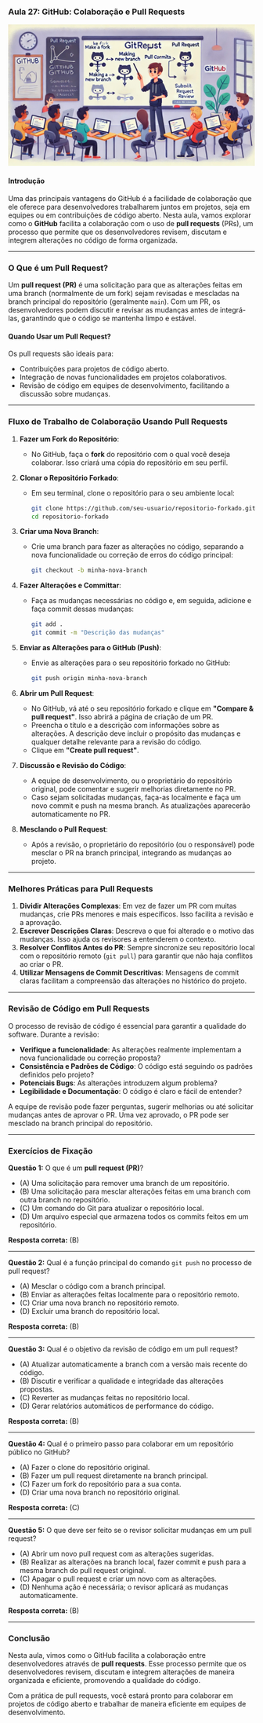### Aula 27: GitHub: Colaboração e Pull Requests
![](./assets/27.jpeg)
#### Introdução

Uma das principais vantagens do GitHub é a facilidade de colaboração que ele oferece para desenvolvedores trabalharem juntos em projetos, seja em equipes ou em contribuições de código aberto. Nesta aula, vamos explorar como o **GitHub** facilita a colaboração com o uso de **pull requests** (PRs), um processo que permite que os desenvolvedores revisem, discutam e integrem alterações no código de forma organizada.

---

### O Que é um Pull Request?

Um **pull request (PR)** é uma solicitação para que as alterações feitas em uma branch (normalmente de um fork) sejam revisadas e mescladas na branch principal do repositório (geralmente `main`). Com um PR, os desenvolvedores podem discutir e revisar as mudanças antes de integrá-las, garantindo que o código se mantenha limpo e estável.

#### Quando Usar um Pull Request?

Os pull requests são ideais para:
- Contribuições para projetos de código aberto.
- Integração de novas funcionalidades em projetos colaborativos.
- Revisão de código em equipes de desenvolvimento, facilitando a discussão sobre mudanças.

---

### Fluxo de Trabalho de Colaboração Usando Pull Requests

1. **Fazer um Fork do Repositório**: 
   - No GitHub, faça o **fork** do repositório com o qual você deseja colaborar. Isso criará uma cópia do repositório em seu perfil.

2. **Clonar o Repositório Forkado**:
   - Em seu terminal, clone o repositório para o seu ambiente local:
     ```bash
     git clone https://github.com/seu-usuario/repositorio-forkado.git
     cd repositorio-forkado
     ```

3. **Criar uma Nova Branch**:
   - Crie uma branch para fazer as alterações no código, separando a nova funcionalidade ou correção de erros do código principal:
     ```bash
     git checkout -b minha-nova-branch
     ```

4. **Fazer Alterações e Committar**:
   - Faça as mudanças necessárias no código e, em seguida, adicione e faça commit dessas mudanças:
     ```bash
     git add .
     git commit -m "Descrição das mudanças"
     ```

5. **Enviar as Alterações para o GitHub (Push)**:
   - Envie as alterações para o seu repositório forkado no GitHub:
     ```bash
     git push origin minha-nova-branch
     ```

6. **Abrir um Pull Request**:
   - No GitHub, vá até o seu repositório forkado e clique em **"Compare & pull request"**. Isso abrirá a página de criação de um PR.
   - Preencha o título e a descrição com informações sobre as alterações. A descrição deve incluir o propósito das mudanças e qualquer detalhe relevante para a revisão do código.
   - Clique em **"Create pull request"**.

7. **Discussão e Revisão do Código**:
   - A equipe de desenvolvimento, ou o proprietário do repositório original, pode comentar e sugerir melhorias diretamente no PR.
   - Caso sejam solicitadas mudanças, faça-as localmente e faça um novo commit e push na mesma branch. As atualizações aparecerão automaticamente no PR.

8. **Mesclando o Pull Request**:
   - Após a revisão, o proprietário do repositório (ou o responsável) pode mesclar o PR na branch principal, integrando as mudanças ao projeto.

---

### Melhores Práticas para Pull Requests

1. **Dividir Alterações Complexas**: Em vez de fazer um PR com muitas mudanças, crie PRs menores e mais específicos. Isso facilita a revisão e a aprovação.
2. **Escrever Descrições Claras**: Descreva o que foi alterado e o motivo das mudanças. Isso ajuda os revisores a entenderem o contexto.
3. **Resolver Conflitos Antes do PR**: Sempre sincronize seu repositório local com o repositório remoto (`git pull`) para garantir que não haja conflitos ao criar o PR.
4. **Utilizar Mensagens de Commit Descritivas**: Mensagens de commit claras facilitam a compreensão das alterações no histórico do projeto.

---

### Revisão de Código em Pull Requests

O processo de revisão de código é essencial para garantir a qualidade do software. Durante a revisão:
- **Verifique a funcionalidade**: As alterações realmente implementam a nova funcionalidade ou correção proposta?
- **Consistência e Padrões de Código**: O código está seguindo os padrões definidos pelo projeto?
- **Potenciais Bugs**: As alterações introduzem algum problema?
- **Legibilidade e Documentação**: O código é claro e fácil de entender?

A equipe de revisão pode fazer perguntas, sugerir melhorias ou até solicitar mudanças antes de aprovar o PR. Uma vez aprovado, o PR pode ser mesclado na branch principal do repositório.

---

### Exercícios de Fixação

**Questão 1:** O que é um **pull request (PR)**?
- (A) Uma solicitação para remover uma branch de um repositório.
- (B) Uma solicitação para mesclar alterações feitas em uma branch com outra branch no repositório.
- (C) Um comando do Git para atualizar o repositório local.
- (D) Um arquivo especial que armazena todos os commits feitos em um repositório.

**Resposta correta:** (B)

---

**Questão 2:** Qual é a função principal do comando `git push` no processo de pull request?
- (A) Mesclar o código com a branch principal.
- (B) Enviar as alterações feitas localmente para o repositório remoto.
- (C) Criar uma nova branch no repositório remoto.
- (D) Excluir uma branch do repositório local.

**Resposta correta:** (B)

---

**Questão 3:** Qual é o objetivo da revisão de código em um pull request?
- (A) Atualizar automaticamente a branch com a versão mais recente do código.
- (B) Discutir e verificar a qualidade e integridade das alterações propostas.
- (C) Reverter as mudanças feitas no repositório local.
- (D) Gerar relatórios automáticos de performance do código.

**Resposta correta:** (B)

---

**Questão 4:** Qual é o primeiro passo para colaborar em um repositório público no GitHub?
- (A) Fazer o clone do repositório original.
- (B) Fazer um pull request diretamente na branch principal.
- (C) Fazer um fork do repositório para a sua conta.
- (D) Criar uma nova branch no repositório original.

**Resposta correta:** (C)

---

**Questão 5:** O que deve ser feito se o revisor solicitar mudanças em um pull request?
- (A) Abrir um novo pull request com as alterações sugeridas.
- (B) Realizar as alterações na branch local, fazer commit e push para a mesma branch do pull request original.
- (C) Apagar o pull request e criar um novo com as alterações.
- (D) Nenhuma ação é necessária; o revisor aplicará as mudanças automaticamente.

**Resposta correta:** (B)

---

### Conclusão

Nesta aula, vimos como o GitHub facilita a colaboração entre desenvolvedores através de **pull requests**. Esse processo permite que os desenvolvedores revisem, discutam e integrem alterações de maneira organizada e eficiente, promovendo a qualidade do código. 

Com a prática de pull requests, você estará pronto para colaborar em projetos de código aberto e trabalhar de maneira eficiente em equipes de desenvolvimento.